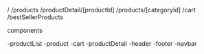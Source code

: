 /
/products
/productDetail/[productId]
/products/[categoryId]
/cart
/bestSellerProducts

components

-productList
-product
-cart
-productDetail
-header
-footer
-navbar

